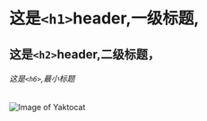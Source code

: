 # 这是`<h1>`header,一级标题,

## 这是`<h2>`header,二级标题，

###### 这是`<h6>`,最小标题

![Image of Yaktocat](https://octodex.github.com/images/yaktocat.png)
